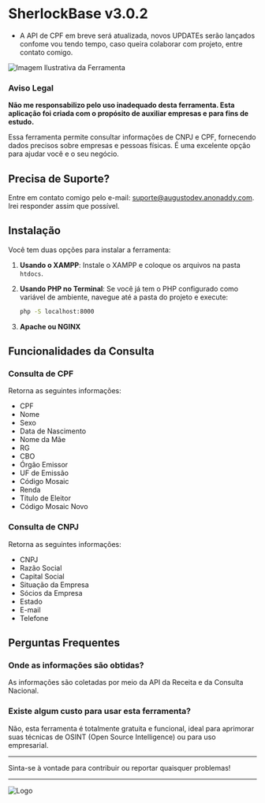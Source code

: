 # SherlockBase v3.0.2 
 * A API de CPF em breve será atualizada, novos UPDATEs serão lançados confome vou tendo tempo, caso queira colaborar com projeto, entre contato comigo.  

![ Imagem Ilustrativa da Ferramenta](https://github.com/user-attachments/assets/33d8ad81-cf57-4a81-935d-8f8ba6b4a787)

### Aviso Legal
**Não me responsabilizo pelo uso inadequado desta ferramenta. Esta aplicação foi criada com o propósito de auxiliar empresas e para fins de estudo.**

Essa ferramenta permite consultar informações de CNPJ e CPF, fornecendo dados precisos sobre empresas e pessoas físicas.
É uma excelente opção para ajudar você e o seu negócio.


## Precisa de Suporte?
Entre em contato comigo pelo e-mail: [suporte@augustodev.anonaddy.com](mailto:suporte@augustodev.anonaddy.com). Irei responder assim que possível.

## Instalação

Você tem duas opções para instalar a ferramenta:

1. **Usando o XAMPP**: Instale o XAMPP e coloque os arquivos na pasta `htdocs`.

2. **Usando PHP no Terminal**: Se você já tem o PHP configurado como variável de ambiente, navegue até a pasta do projeto e execute:
   ```bash
   php -S localhost:8000
3. **Apache ou NGINX**
## Funcionalidades da Consulta

### Consulta de CPF
Retorna as seguintes informações:
- CPF
- Nome
- Sexo
- Data de Nascimento 
- Nome da Mãe 
- RG
- CBO
- Órgão Emissor 
- UF de Emissão
- Código Mosaic
- Renda
- Título de Eleitor 
- Código Mosaic Novo 

### Consulta de CNPJ
Retorna as seguintes informações:
- CNPJ
- Razão Social
- Capital Social
- Situação da Empresa
- Sócios da Empresa
- Estado
- E-mail
- Telefone

## Perguntas Frequentes

### Onde as informações são obtidas?
As informações são coletadas por meio da API da Receita e da Consulta Nacional.

### Existe algum custo para usar esta ferramenta?
Não, esta ferramenta é totalmente gratuita e funcional, ideal para aprimorar suas técnicas de OSINT (Open Source Intelligence) ou para uso empresarial.

---

Sinta-se à vontade para contribuir ou reportar quaisquer problemas!

---

![Logo](https://user-images.githubusercontent.com/121616883/211920003-3de2fe7e-ef41-42cc-b98c-9d6cfead41eb.png)

